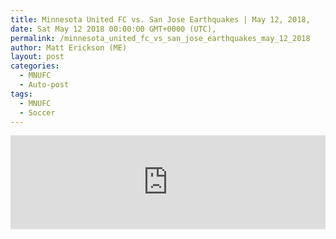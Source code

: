```yaml
---
title: Minnesota United FC vs. San Jose Earthquakes | May 12, 2018,
date: Sat May 12 2018 00:00:00 GMT+0000 (UTC),
permalink: /minnesota_united_fc_vs_san_jose_earthquakes_may_12_2018 
author: Matt Erickson (ME)
layout: post
categories:
  - MNUFC
  - Auto-post
tags:
  - MNUFC
  - Soccer
---
```

<div class='fluid-width-video-wrapper'>
<iframe width='100%' height='auto' frameborder='0' allowfullscreen src="https://www.mnufc.com/iframe-video?brightcove_id=5784092647001&brightcove_player_id=default&brightcove_account_id=5534894110001"></iframe>
</div>